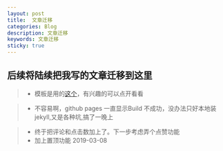 ```yaml
---
layout: post
title:  文章迁移
categories: Blog
description: 文章迁移
keywords: 文章迁移
sticky: true
---
```



## 后续将陆续把我写的文章迁移到这里
> -  模板是用的[这个](https://github.com/mzlogin/mzlogin.github.io)，有兴趣的可以点开看看

> -  不容易啊，github pages 一直显示Build 不成功，没办法只好本地装 jekyll,又是各种坑,搞了一晚上

> - 终于把评论和点击数加上了。下一步考虑弄个点赞功能
> - 加上置顶功能 2019-03-08







